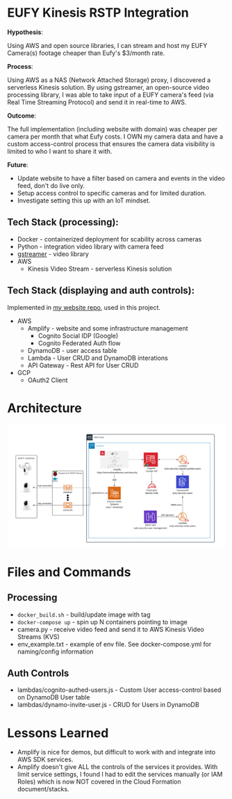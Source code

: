 # EUFY Kinesis RSTP Integration

**Hypothesis**:

Using AWS and open source libraries, I can stream and host my EUFY Camera(s) footage cheaper than Eufy's $3/month rate.

**Process**:

Using AWS as a NAS (Network Attached Storage) proxy, I discovered a serverless Kinesis solution. 
By using gstreamer, an open-source video processing library, I was able to take input of a EUFY camera's feed (via Real Time Streaming Protocol) and send it in real-time to AWS.

**Outcome**:

The full implementation (including website with domain) was cheaper per camera per month that what Eufy costs.
I OWN my camera data and have a custom access-control process that ensures the camera data visibility is limited to who I want to share it with.

**Future**:

* Update website to have a filter based on camera and events in the video feed, don't do live only.
* Setup access control to specific cameras and for limited duration.
* Investigate setting this up with an IoT mindset. 


## Tech Stack (processing):
* Docker - containerized deployment for scability across cameras
* Python - integration video library with camera feed
* [gstreamer](https://docs.aws.amazon.com/kinesisvideostreams/latest/dg/examples-gstreamer-plugin.html) - video library
* AWS
  * Kinesis Video Stream - serverless Kinesis solution

## Tech Stack (displaying and auth controls):
Implemented in [my website repo](https://github.com/ethanabowen/PersonalWebsite), used in this project.
* AWS
  * Amplify - website and some infrastructure management
    * Cognito Social IDP (Google)
    * Cognito Federated Auth flow
  * DynamoDB - user access table
  * Lambda - User CRUD and DynamoDB interations
  * API Gateway - Rest API for User CRUD
* GCP
  * OAuth2 Client

# Architecture
![Architecture](architecture.png)


# Files and Commands

## Processing
* ``docker_build.sh`` - build/update image with tag
* ``docker-compose up`` - spin up N containers pointing to image
* camera.py - receive video feed and send it to AWS Kinesis Video Streams (KVS)
* env_example.txt - example of env file.  See docker-compose.yml for naming/config information

## Auth Controls
* lambdas/cognito-authed-users.js - Custom User access-control based on DynamoDB User table
* lambdas/dynamo-invite-user.js - CRUD for Users in DynamoDB

# Lessons Learned
* Amplify is nice for demos, but difficult to work with and integrate into AWS SDK services.
* Amplify doesn't give ALL the controls of the services it provides.  With limit service settings, I found I had to edit the services manually (or IAM Roles) which is now NOT covered in the Cloud Formation document/stacks.